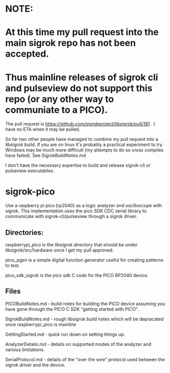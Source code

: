 # NOTE:
# At this time my pull request into the main sigrok repo has not been accepted.
# Thus mainline releases of sigrok cli and pulseview do not support this repo (or any other way to communiate to a PICO).

The pull request is https://github.com/sigrokproject/libsigrok/pull/181 . I have no ETA when it may be pulled.

So far two other people have managed to combine my pull request into a libsigrok build. If you are on linux it's probably a practical experiment to try.  Windows may be much more difficult (my attempts to do so cross compiles have failed). See SigrokBuildNotes.md

I don't have the necessary expertise to build and release sigrok-cli or pulseview executables.
#
# sigrok-pico
Use a raspberry pi pico (rp2040) as a logic analyzer and oscilloscope with sigrok.
This implementation uses the pico SDK CDC serial library to communicate with sigrok-cli/pulseview through a sigrok driver.

## Directories:
raspberrypi_pico is the libsigrok directory that should be under libsigrok/src/hardware once I get my pull approved.

pico_pgen is a simple digital function generator useful for creating patterns to test.

pico_sdk_sigrok is the pico sdk C code for the PICO RP2040 device.

## Files
PICOBuildNotes.md - build notes for building the PICO device assuming you have gone through the PICO C SDK "getting started with PICO".

SigrokBuildNotes.md - rough libsigrok build notes which will be depracated once raspberrypi_pico is mainline

GettingStarted.md - quick run down on setting things up.

AnalyzerDetails.md - details on supported modes of the analyzer and various limitations.

SerialProtocol.md - details of the "over the wire" protocol used between the sigrok driver and the device.
